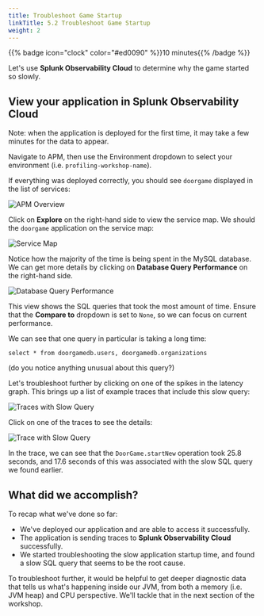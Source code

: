 ```yaml
---
title: Troubleshoot Game Startup
linkTitle: 5.2 Troubleshoot Game Startup
weight: 2
---
```


{{% badge icon="clock" color="#ed0090" %}}10 minutes{{% /badge %}}

Let's use **Splunk Observability Cloud** to determine why the game started so slowly. 

## View your application in Splunk Observability Cloud

Note: when the application is deployed for the first time, it may take a few minutes for the data to appear.

Navigate to APM, then use the Environment dropdown to select your environment (i.e. `profiling-workshop-name`).

If everything was deployed correctly, you should see `doorgame` displayed in the list of services:

![APM Overview](../images/apm_overview.png)

Click on **Explore** on the right-hand side to view the service map.  We should the `doorgame` application on the service map:

![Service Map](../images/service_map.png)

Notice how the majority of the time is being spent in the MySQL database. We can get more details by clicking on **Database Query Performance** on the right-hand side. 

![Database Query Performance](../images/db_query_performance.png)

This view shows the SQL queries that took the most amount of time. Ensure that the **Compare to** dropdown is set to `None`, so we can focus on current performance. 

We can see that one query in particular is taking a long time: 

````
select * from doorgamedb.users, doorgamedb.organizations
````
(do you notice anything unusual about this query?)

Let's troubleshoot further by clicking on one of the spikes in the latency graph. This brings up a list of example traces that include this slow query: 

![Traces with Slow Query](../images/traces_with_slow_query.png)

Click on one of the traces to see the details: 

![Trace with Slow Query](../images/trace_with_slow_query.png)

In the trace, we can see that the `DoorGame.startNew` operation took 25.8 seconds, and 17.6 seconds of this was associated with the slow SQL query we found earlier. 

## What did we accomplish?

To recap what we've done so far: 

* We've deployed our application and are able to access it successfully. 
* The application is sending traces to **Splunk Observability Cloud** successfully. 
* We started troubleshooting the slow application startup time, and found a slow SQL query that seems to be the root cause. 

To troubleshoot further, it would be helpful to get deeper diagnostic data that tells us what's happening inside our JVM, from both a memory (i.e. JVM heap) and CPU perspective. We'll tackle that in the next section of the workshop.  